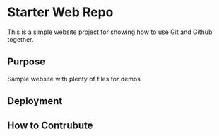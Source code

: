 # Starter Web Repo

This is a simple website project for showing how to use Git and Github together.

## Purpose

Sample website with plenty of files for demos

## Deployment

## How to Contrubute